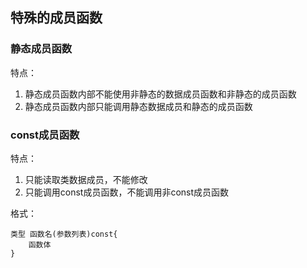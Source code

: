 ## 特殊的成员函数

### 静态成员函数
特点：
1. 静态成员函数内部不能使用非静态的数据成员函数和非静态的成员函数
2. 静态成员函数内部只能调用静态数据成员和静态的成员函数

### const成员函数
特点：
1. 只能读取类数据成员，不能修改
2. 只能调用const成员函数，不能调用非const成员函数

格式：
```
类型 函数名(参数列表)const{
    函数体
}
```